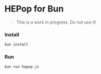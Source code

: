 # HEPop for Bun

> This is a work in progress. Do not use it!


### Install
```bash
bun install
```

### Run

```bash
bun run hepop.js
```

